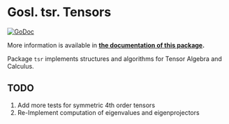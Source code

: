 # Gosl. tsr. Tensors

[![GoDoc](https://godoc.org/github.com/cpmech/gosl/tsr?status.svg)](https://godoc.org/github.com/cpmech/gosl/tsr) 

More information is available in **[the documentation of this package](https://godoc.org/github.com/cpmech/gosl/tsr).**

Package `tsr` implements structures and algorithms for Tensor Algebra and Calculus.

## TODO

1. Add more tests for symmetric 4th order tensors
2. Re-Implement computation of eigenvalues and eigenprojectors
